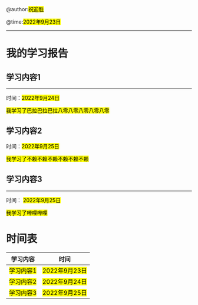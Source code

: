 @author:<mark>祝迎胜</mark> 

@time:<mark>2022年9月23日</mark> 

---

# 我的学习报告



## 学习内容1

---

时间：<mark>2022年9月24日</mark> 

<mark> 我学习了巴拉巴拉巴拉八零八零八零八零八零</mark> 



## 学习内容2

时间：<mark>2022年9月25日</mark> 

<mark>我学习了不赖不赖不赖不赖不赖不赖</mark> 



## 学习内容3

---

时间： <mark>2022年9月25日</mark> 

<mark>我学习了哔哩哔哩</mark>  

# 时间表



| 学习内容               | 时间                      |
| ------------------ | ----------------------- |
| <mark>学习内容1</mark> | <mark>2022年9月23日</mark> |
| <mark>学习内容2</mark> | <mark>2022年9月24日</mark> |
| <mark>学习内容3</mark> | <mark>2022年9月25日</mark> |


